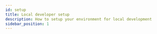 ```yaml
---
id: setup
title: Local developer setup
description: How to setup your environment for local development
sidebar_position: 1
---
```

